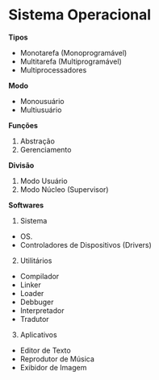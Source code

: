# Sistema Operacional

**Tipos**
* Monotarefa (Monoprogramável)
* Multitarefa (Multiprogramável)
* Multiprocessadores

**Modo**
* Monousuário
* Multiusuário

**Funções**
1. Abstração
2. Gerenciamento

**Divisão**
1. Modo Usuário
2. Modo Núcleo (Supervisor)

**Softwares**
1. Sistema
  * OS.
  * Controladores de Dispositivos (Drivers)
2. Utilitários
  * Compilador
  * Linker
  * Loader
  * Debbuger
  * Interpretador
  * Tradutor
3. Aplicativos
  * Editor de Texto
  * Reprodutor de Música
  * Exibidor de Imagem
